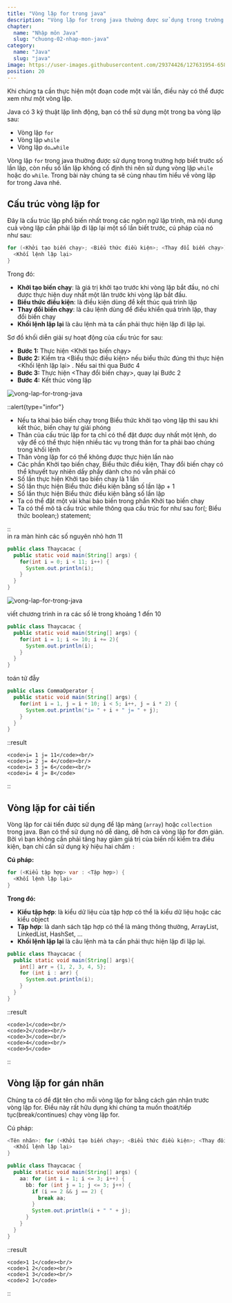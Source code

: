 ```yaml
---
title: "Vòng lặp for trong java"
description: "Vòng lặp for trong java thường được sử dụng trong trường hợp biết trước số lần lặp, trong bài này chúng ta sẽ cùng nhau tìm hiểu về vòng lặp for trong Java nhé"
chapter:
  name: "Nhập môn Java"
  slug: "chuong-02-nhap-mon-java"
category:
  name: "Java"
  slug: "java"
image: https://user-images.githubusercontent.com/29374426/127631954-6589402a-aaab-4df9-b37b-ddebb90db820.png
position: 20
---
```


Khi chúng ta cần thực hiện một đoạn code một vài lần, điều này có thể được xem như một vòng lặp.

Java có 3 kỹ thuật lặp linh động, bạn có thể sử dụng một trong ba vòng lặp sau:

- Vòng lặp `for`
- Vòng lặp `while`
- Vòng lặp `do…while`

Vòng lặp `for` trong java thường được sử dụng trong trường hợp biết trước số lần lặp, còn nếu số lần lặp không cố định thì nên sử dụng vòng lặp `while` hoặc do `while`. Trong bài này chúng ta sẽ cùng nhau tìm hiểu về vòng lặp for trong Java nhé.

## Cấu trúc vòng lặp for

Đây là cấu trúc lặp phổ biến nhất trong các ngôn ngữ lập trình, mà nội dung cuả vòng lặp cần phải lặp đi lặp lại một số lần biết trước, cú pháp của nó như sau:

```java
for (<Khởi tạo biến chạy>; <Biểu thức điều kiện>; <Thay đổi biến chạy>) {
  <Khối lệnh lặp lại>
}
```

Trong đó:

- **Khởi tạo biến chạy**: là giá trị khởi tạo trước khi vòng lặp bắt đầu, nó chỉ được thực hiện duy nhất một lân trước khi vòng lặp bắt đầu.
- **Biểu thức điều kiện**: là điều kiện dùng để kết thúc quá trình lặp
- **Thay đổi biến chạy**: là câu lệnh dùng để điều khiển quá trình lặp, thay đổi biến chạy
- **Khối lệnh lặp lại** là câu lệnh mà ta cần phải thực hiện lặp đi lặp lại.

Sơ đồ khối diễn giải sự hoạt động của cấu trúc for sau:

- **Bước 1:** Thực hiện <Khởi tạo biến chạy>
- **Bước 2:** Kiểm tra <Biểu thức điều kiện> nếu biểu thức đúng thì thực hiện <Khối lệnh lặp lại> . Nếu sai thì qua Bước 4
- **Bước 3:** Thực hiện <Thay đổi biến chạy>, quay lại Bước 2
- **Bước 4:** Kết thúc vòng lặp

![vong-lap-for-trong-java](https://user-images.githubusercontent.com/29374426/127631954-6589402a-aaab-4df9-b37b-ddebb90db820.png)

::alert{type="infor"}

  <ul>
    <li>Nếu ta khai báo biến chạy trong Biểu thức khởi tạo vòng lặp thì sau khi kết thúc, biến chạy tự giải phóng</li>
    <li>Thân của cấu trúc lặp for ta chỉ có thể đặt được duy nhất một lệnh, do vậy để có thể thực hiện nhiều tác vụ trong thân for ta phải bao chúng trong khối lệnh</li>
    <li>Thân vòng lặp for có thể không được thực hiện lần nào</li>
    <li>Các phần Khởi tạo biến chạy, Biểu thức điều kiện, Thay đổi biến chạy có thể khuyết tuy nhiên dấy phẩy dành cho nó vẫn phải có</li>
    <li>Số lần thực hiện Khởi tạo biến chạy là 1 lần</li>
    <li>Số lần thực hiện Biểu thức điều kiện bằng số lần lặp + 1</li>
    <li>Số lần thực hiện Biểu thức điều kiện bằng số lần lặp</li>
    <li>Ta có thể đặt một vài khai báo biến trong phần Khởi tạo biến chạy</li>
    <li>Ta có thể mô tả cấu trúc while thông qua cấu trúc for như sau for(; Biểu thức boolean;) statement;</li>
  </ul>
::

<div class="example"> in ra màn hình các số nguyên nhỏ hơn 11</div>

```java
public class Thaycacac {
  public static void main(String[] args) {
    for(int i = 0; i < 11; i++) {
      System.out.println(i);
    }
  }
}
```

![vong-lap-for-trong-java](https://user-images.githubusercontent.com/29374426/127634450-1c6f052c-39b2-424c-9030-e3d9a5ae49a0.png)

<div class="example"> viết chương trình in ra các số lẻ trong khoảng 1 đến 10</div>

```java
public class Thaycacac {
  public static void main(String[] args) {
    for(int i = 1; i <= 10; i += 2){
      System.out.println(i);
    }
  }
}
```

<div class="example"> toán tử đẫy</div>

```java
public class CommaOperator {
  public static void main(String[] args) {
    for(int i = 1, j = i + 10; i < 5; i++, j = i * 2) {
      System.out.println("i= " + i + " j= " + j);
    }
  }
}
```

::result

    <code>i= 1 j= 11</code><br/>
    <code>i= 2 j= 4</code><br/>
    <code>i= 3 j= 6</code><br/>
    <code>i= 4 j= 8</code>

::

## Vòng lặp for cải tiến

Vòng lặp for cải tiến được sử dụng để lặp mảng (`array`) hoặc `collection` trong java. Bạn có thể sử dụng nó dễ dàng, dễ hơn cả vòng lặp for đơn giản. Bởi vì bạn không cần phải tăng hay giảm giá trị của biến rồi kiểm tra điều kiện, bạn chỉ cần sử dụng ký hiệu hai chấm `:`

**Cú pháp:**

```java
for (<Kiểu tập hợp> var : <Tập hợp>) {
  <Khối lệnh lặp lại>
}
```

**Trong đó:**

- **Kiểu tập hợp**: là kiểu dữ liệu của tập hợp có thể là kiểu dữ liệu hoặc các kiểu object
- **Tập hợp**: là danh sách tập hợp có thể là mảng thông thường, ArrayList, LinkedList, HashSet, ...
- **Khối lệnh lặp lại** là câu lệnh mà ta cần phải thực hiện lặp đi lặp lại.

```java
public class Thaycacac {
  public static void main(String[] args){
    int[] arr = {1, 2, 3, 4, 5};
    for (int i : arr) {
      System.out.println(i);
    }
  }
}
```

::result

    <code>1</code><br/>
    <code>2</code><br/>
    <code>3</code><br/>
    <code>4</code><br/>
    <code>5</code>

::

## Vòng lặp for gán nhãn

Chúng ta có để đặt tên cho mỗi vòng lặp for bằng cách gán nhãn trước vòng lặp for. Điều này rất hữu dụng khi chúng ta muốn thoát/tiếp tục(break/continues) chạy vòng lặp for.

Cú pháp:

```java
<Tên nhãn>: for (<Khởi tạo biến chạy>; <Biểu thức điều kiện>; <Thay đổi biến chạy>) {
  <Khối lệnh lặp lại>
}
```

```java
public class Thaycacac {
  public static void main(String[] args) {
    aa: for (int i = 1; i <= 3; i++) {
      bb: for (int j = 1; j <= 3; j++) {
        if (i == 2 && j == 2) {
          break aa;
        }
        System.out.println(i + " " + j);
      }
    }
  }
}
```

::result

    <code>1 1</code><br/>
    <code>1 2</code><br/>
    <code>1 3</code><br/>
    <code>2 1</code>

::

